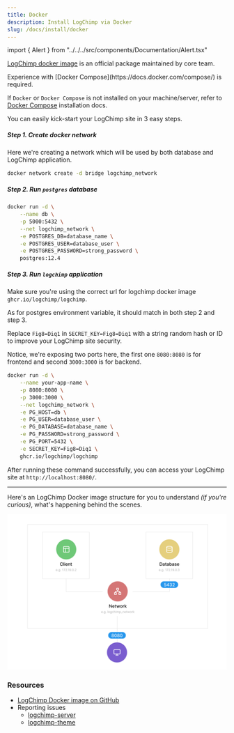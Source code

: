 ```yaml
---
title: Docker
description: Install LogChimp via Docker
slug: /docs/install/docker
---
```


import { Alert } from "../../../src/components/Documentation/Alert.tsx"

[LogChimp docker image](https://github.com/orgs/logchimp/packages/container/package/logchimp) is an official package maintained by core team.

<Alert type="warning">
  Experience with [Docker Compose](https://docs.docker.com/compose/) is required.
</Alert>

If `Docker` or `Docker Compose` is not installed on your machine/server, refer to [Docker Compose](https://docs.docker.com/engine/install/) installation docs.

You can easily kick-start your LogChimp site in 3 easy steps.

##### Step 1. Create docker network

Here we're creating a network which will be used by both database and LogChimp application.

```bash
docker network create -d bridge logchimp_network
```

##### Step 2. Run `postgres` database

```bash
docker run -d \
	--name db \
	-p 5000:5432 \
	--net logchimp_network \
	-e POSTGRES_DB=database_name \
	-e POSTGRES_USER=database_user \
	-e POSTGRES_PASSWORD=strong_password \
	postgres:12.4
```

##### Step 3. Run `logchimp` application

Make sure you're using the correct url for logchimp docker image `ghcr.io/logchimp/logchimp`.

As for postgres environment variable, it should match in both step 2 and step 3.

Replace `Fig8=Diq1` in `SECRET_KEY=Fig8=Diq1` with a string random hash or ID to improve your LogChimp site security.

Notice, we're exposing two ports here, the first one `8080:8080` is for frontend and second `3000:3000` is for backend.

```bash
docker run -d \
	--name your-app-name \
	-p 8080:8080 \
	-p 3000:3000 \
	--net logchimp_network \
	-e PG_HOST=db \
	-e PG_USER=database_user \
	-e PG_DATABASE=database_name \
	-e PG_PASSWORD=strong_password \
	-e PG_PORT=5432 \
	-e SECRET_KEY=Fig8=Diq1 \
	ghcr.io/logchimp/logchimp
```

After running these command successfully, you can access your LogChimp site at `http://localhost:8080/`.

---

Here's an LogChimp Docker image structure for you to understand _(if you're curious)_, what's happening behind the scenes.

![LogChimp Docker image structure](../../images/docs/install/docker/deployment-structure.png)

### Resources

- [LogChimp Docker image on GitHub](https://github.com/orgs/logchimp/packages)
- Reporting issues
  - [logchimp-server](https://github.com/logchimp/logchimp)
  - [logchimp-theme](https://github.com/logchimp/theme)
